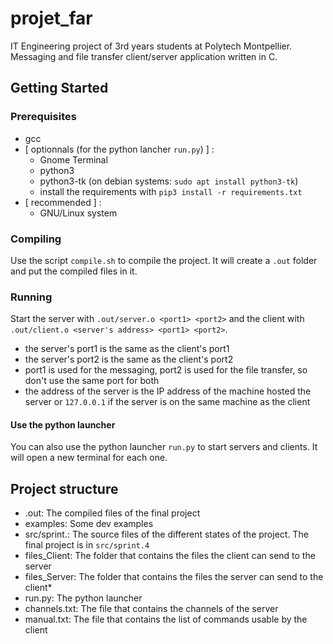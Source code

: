 # projet_far

IT Engineering project of 3rd years students at Polytech Montpellier. Messaging and file transfer client/server application written in C.

## Getting Started

### Prerequisites

- gcc
- [ optionnals (for the python lancher ``run.py``) ] :
  - Gnome Terminal
  - python3
  - python3-tk (on debian systems: ``sudo apt install python3-tk``)
  - install the requirements with ``pip3 install -r requirements.txt``
- [ recommended ] :
    - GNU/Linux system

### Compiling

Use the script ``compile.sh`` to compile the project. It will create a ``.out`` folder and put the compiled files in it.

### Running

Start the server with ``.out/server.o <port1> <port2>`` and the client with ``.out/client.o <server's address> <port1> <port2>``.
- the server's port1 is the same as the client's port1
- the server's port2 is the same as the client's port2
- port1 is used for the messaging, port2 is used for the file transfer, so don't use the same port for both
- the address of the server is the IP address of the machine hosted the server or ``127.0.0.1`` if the server is on the same machine as the client

#### Use the python launcher

You can also use the python launcher ``run.py`` to start servers and clients. It will open a new terminal for each one.

## Project structure
- .out: The compiled files of the final project
- examples: Some dev examples
- src/sprint.: The source files of the different states of the project. The final project is in ``src/sprint.4``
- files_Client: The folder that contains the files the client can send to the server
- files_Server: The folder that contains the files the server can send to the client*
- run.py: The python launcher
- channels.txt: The file that contains the channels of the server
- manual.txt: The file that contains the list of commands usable by the client
